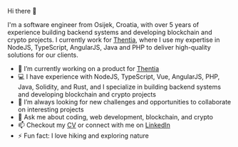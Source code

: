 Hi there 👋

I'm a software engineer from Osijek, Croatia, with over 5 years of experience building backend systems and developing blockchain and crypto projects. I currently work for [Thentia](https://thentia.com/), where I use my expertise in NodeJS, TypeScript, AngularJS, Java and PHP to deliver high-quality solutions for our clients.

- 🔭 I’m currently working on a product for [Thentia](https://thentia.com/)
- 💻 I have experience with NodeJS, TypeScript, Vue, AngularJS, PHP, Java, Solidity, and Rust, and I specialize in building backend systems and developing blockchain and crypto projects
- 👯 I’m always looking for new challenges and opportunities to collaborate on interesting projects
- 💬 Ask me about coding, web development, blockchain, and crypto
- 📫 Checkout my [CV](https://bbopar.github.io/) or connect with me on [LinkedIn](https://www.linkedin.com/in/berta-benjamin/)
- ⚡ Fun fact: I love hiking and exploring nature

